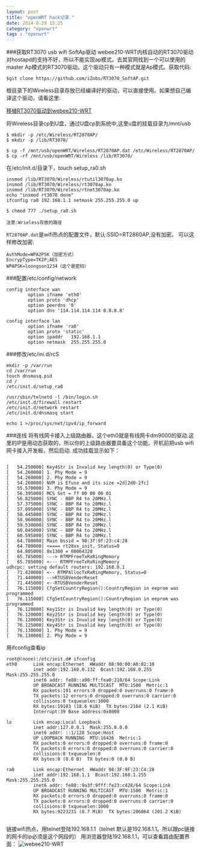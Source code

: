 ```yaml
---
layout: post
title: "openWRT hack记录 "
date: 2014-8-29 15:25
category: "openwrt"
tags : "openwrt"
---
```


###获取RT3070 usb wifi SoftAp驱动
webee210-WRT内核自动的RT3070驱动对hostapd的支持不好，所以不能实现ap模式。去其官网找到一个可以使用的master Ap模式的RT3070驱动。这个驱动只有一种模式就是Ap模式。获取代码:

```
$git clone https://github.com/iZobs/RT3070_SoftAP.git

```
根目录下的Wireless目录存放已经编译好的驱动，可以直接使用。如果想自己编译这个驱动，请看这里:

[移植RT3070驱动到webee210-WRT](http://izobs.github.io/openwrt/openwrt-RT3070-softap/)

将Wireless目录cp到U盘，通过U盘cp到系统中,这里u盘的挂载目录为/mnt/usb

```
$ mkdir -p /etc/Wireless/RT2870AP/
$ mkdir -p /lib/RT3070/

$ cp -f /mnt/usb/openWRT/Wireless/RT2870AP.dat /etc/Wireless/RT2870AP/
$ cp -rf /mnt/usb/openWRT/Wireless /lib/RT3070/

```

在/etc/init.d/目录下，touch setup_ra0.sh

```
insmod /lib/RT3070/Wireless/rtutil3070ap.ko
insmod /lib/RT3070/Wireless/rt3070ap.ko
insmod /lib/RT3070/Wireless/rtnet3070ap.ko
echo "insmod rt3070 done"
ifconfig ra0 192.168.1.1 netmask 255.255.255.0 up

```

```
$ chmod 777 ./setup_ra0.sh

```

`注意:Wrieless存放的路径`

`RT2870AP.dat`是wifi热点的配置文件，默认:SSID=RT2860AP,没有加密。
可以这样修改加密:

```
AuthMode=WPA2PSK（加密方式）
EncrypType=TKIP;AES
WPAPSK=loongson1234（这个是密码）

```

###配置/etc/config/network

```
config interface wan
        option ifname 'eth0'
        option proto 'dhcp'
        option peerdns '0'
        option dns '114.114.114.114 8.8.8.8'

config interface lan
        option ifname 'ra0'
        option proto 'static'
        option ipaddr   192.168.1.1
        option netmask  255.255.255.0 

```

###修改/etc/ini.d/rcS

```
mkdir -p /var/run                                           
cd /var/run                    
touch dnsmasq.pid              
cd /                           
/etc/init.d/setup_ra0        
                             
/usr/sbin/telnetd -l /bin/login.sh
/etc/init.d/firewall restart      
/etc/init.d/network restart       
/etc/init.d/dnsmasq start         
                                  
echo 1 >/proc/sys/net/ipv4/ip_forward

```

###连线
将有线网卡接入上级路由器，这个eth0就是有线网卡dm9000的驱动.这里的IP是用动态获取的，所以你的上级路由器要具备这个功能。开机前把usb wifi网卡接入开发板，然后启动.
成功挂载显示如下：
```

[   54.250000] Key4Str is Invalid key length(0) or Type(0)
[   54.260000] 1. Phy Mode = 9
[   54.260000] 2. Phy Mode = 9
[   54.260000] NVM is Efuse and its size =2d[2d0-2fc] 
[   55.570000] 3. Phy Mode = 9
[   56.395000] MCS Set = ff 00 00 00 01
[   56.825000] SYNC - BBP R4 to 20MHz.l
[   57.375000] SYNC - BBP R4 to 20MHz.l
[   57.895000] SYNC - BBP R4 to 20MHz.l
[   58.445000] SYNC - BBP R4 to 20MHz.l
[   58.960000] SYNC - BBP R4 to 20MHz.l
[   59.530000] SYNC - BBP R4 to 20MHz.l
[   60.045000] SYNC - BBP R4 to 20MHz.l
[   60.595000] SYNC - BBP R4 to 20MHz.l
[   64.780000] Main bssid = 98:3f:9f:23:c4:28
[   64.780000] <==== rt28xx_init, Status=0
[   64.805000] 0x1300 = 00064320
[   65.785000] ---> RTMPFreeTxRxRingMemory
[   65.785000] <--- RTMPFreeTxRxRingMemory
udhcpc: setting default routers: 192.168.0.1
[   71.420000] <-- RTMPAllocTxRxRingMemory, Status=0
[   71.440000] -->RTUSBVenderReset
[   71.445000] <--RTUSBVenderReset
[   76.115000] CfgSetCountryRegion():CountryRegion in eeprom was programmed
[   76.115000] CfgSetCountryRegion():CountryRegion in eeprom was programmed
[   76.120000] Key1Str is Invalid key length(0) or Type(0)
[   76.120000] Key2Str is Invalid key length(0) or Type(0)
[   76.120000] Key3Str is Invalid key length(0) or Type(0)
[   76.125000] Key4Str is Invalid key length(0) or Type(0)
[   76.130000] 1. Phy Mode = 9
[   76.130000] 2. Phy Mode = 9

```

用ifconfig查看ip

```
root@(none):/etc/init.d# ifconfig 
eth0      Link encap:Ethernet  HWaddr 08:90:00:A0:02:10  
          inet addr:192.168.0.132  Bcast:192.168.0.255  Mask:255.255.255.0
          inet6 addr: fe80::a90:ff:fea0:210/64 Scope:Link
          UP BROADCAST RUNNING MULTICAST  MTU:1500  Metric:1
          RX packets:191 errors:0 dropped:0 overruns:0 frame:0
          TX packets:12 errors:0 dropped:0 overruns:0 carrier:0
          collisions:0 txqueuelen:1000 
          RX bytes:19103 (18.6 KiB)  TX bytes:2164 (2.1 KiB)
          Interrupt:39 Base address:0x8000 

lo        Link encap:Local Loopback  
          inet addr:127.0.0.1  Mask:255.0.0.0
          inet6 addr: ::1/128 Scope:Host
          UP LOOPBACK RUNNING  MTU:16436  Metric:1
          RX packets:0 errors:0 dropped:0 overruns:0 frame:0
          TX packets:0 errors:0 dropped:0 overruns:0 carrier:0
          collisions:0 txqueuelen:0 
          RX bytes:0 (0.0 B)  TX bytes:0 (0.0 B)

ra0       Link encap:Ethernet  HWaddr 98:3F:9F:23:C4:28  
          inet addr:192.168.1.1  Bcast:192.168.1.255  Mask:255.255.255.0
          inet6 addr: fe80::9a3f:9fff:fe23:c428/64 Scope:Link
          UP BROADCAST RUNNING MULTICAST  MTU:1500  Metric:1
          RX packets:0 errors:0 dropped:0 overruns:0 frame:0
          TX packets:0 errors:0 dropped:0 overruns:0 carrier:0
          collisions:0 txqueuelen:1000 
          RX bytes:9223231 (8.7 MiB)  TX bytes:206064 (201.2 KiB)
																					

```

链接wifi热点，用telnet登陆192.168.1.1（telnet 默认是192.168.1.1。所以跟pc链接的网卡的ip必须是这个网段的）
用浏览器登陆192.168.1.1，可以查看路由配置界面：
![webee210-WRT](/picture/webee210-WRT.png)



